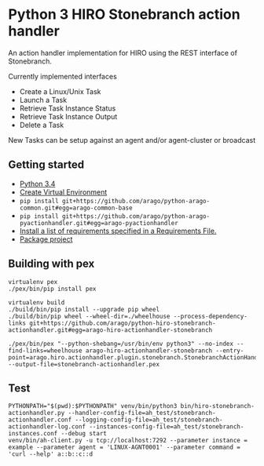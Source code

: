 # Python 3 HIRO Stonebranch action handler

An action handler implementation for HIRO using the REST interface of Stonebranch.

Currently implemented interfaces
* Create a Linux/Unix Task
* Launch a Task
* Retrieve Task Instance Status
* Retrieve Task Instance Output
* Delete a Task

New Tasks can be setup against an agent and/or agent-cluster or broadcast

## Getting started

- [Python 3.4](https://github.com/pyenv/pyenv)
- [Create Virtual Environment](https://packaging.python.org/tutorials/installing-packages/#creating-virtual-environments)
- `pip install git+https://github.com/arago/python-arago-common.git#egg=arago-common-base`
- `pip install git+https://github.com/arago/python-arago-pyactionhandler.git#egg=arago-pyactionhandler`
- [Install a list of requirements specified in a Requirements File.](https://packaging.python.org/tutorials/installing-packages/#requirements-files)
- [Package project](https://packaging.python.org/tutorials/distributing-packages/#packaging-your-project)

## Building with pex
```
virtualenv pex
./pex/bin/pip install pex

virtualenv build
./build/bin/pip install --upgrade pip wheel
./build/bin/pip wheel --wheel-dir=./wheelhouse --process-dependency-links git+https://github.com/arago/python-hiro-stonebranch-actionhandler.git#egg=arago-hiro-actionhandler-stonebranch

./pex/bin/pex "--python-shebang=/usr/bin/env python3" --no-index --find-links=wheelhouse arago-hiro-actionhandler-stonebranch --entry-point=arago.hiro.actionhandler.plugin.stonebranch.StonebranchActionHandlerDaemon:StonebranchActionHandlerDaemon.main --output-file=stonebranch-actionhandler.pex
```

## Test
```
PYTHONPATH="$(pwd):$PYTHONPATH" venv/bin/python3 bin/hiro-stonebranch-actionhandler.py --handler-config-file=ah_test/stonebranch-actionhandler.conf --logging-config-file=ah_test/stonebranch-actionhandler-log.conf --instances-config-file=ah_test/stonebranch-instances.conf --debug start
venv/bin/ah-client.py -u tcp://localhost:7292 --parameter instance = example --parameter agent = 'LINUX-AGNT0001' --parameter command = 'curl --help' a::b::c::d
```